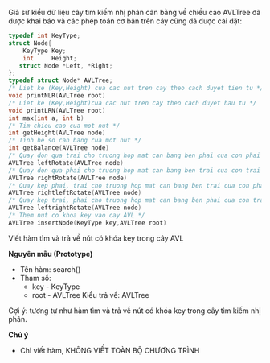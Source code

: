Giả sử kiểu dữ liệu cây tìm kiếm nhị phân cân bằng về chiều cao AVLTree đã được khai báo và các phép toán cơ bản trên cây cũng đã được cài đặt:
```c
typedef int KeyType;
struct Node{
	KeyType	Key;
	int		Height;
   struct Node *Left, *Right;
};
typedef struct Node* AVLTree;
/* Liet ke (Key,Height) cua cac nut tren cay theo cach duyet tien tu */ 
void printNLR(AVLTree root)
/* Liet ke (Key,Height)cua cac nut tren cay theo cach duyet hau tu */
void printLRN(AVLTree root)
int max(int a, int b)
/* Tim chieu cao cua mot nut */
int getHeight(AVLTree node)
/* Tinh he so can bang cua mot nut */
int getBalance(AVLTree node)
/* Quay don qua trai cho truong hop mat can bang ben phai cua con phai */
AVLTree leftRotate(AVLTree node)
/* Quay don qua phai cho truong hop mat can bang ben trai cua con trai */
AVLTree rightRotate(AVLTree node)
/* Quay kep phai, trai cho truong hop mat can bang ben trai cua con phai */
AVLTree rightleftRotate(AVLTree node)
/* Quay kep trai, phai cho truong hop mat can bang ben phai cua con trai */
AVLTree leftrightRotate(AVLTree node)
/* Them nut co khoa key vao cay AVL */
AVLTree insertNode(KeyType key,AVLTree root)
```
Viết hàm tìm và trả về nút có khóa key trong cây AVL

**Nguyên mẫu (Prototype)**
- Tên hàm: search()
- Tham số: 
  - key - KeyType
  - root - AVLTree
Kiểu trả về: AVLTree

Gợi ý: tương tự như hàm tìm và trả về nút có khóa key trong cây tìm kiếm nhị phân.

**Chú ý**
- Chỉ viết hàm, KHÔNG VIẾT TOÀN BỘ CHƯƠNG TRÌNH
